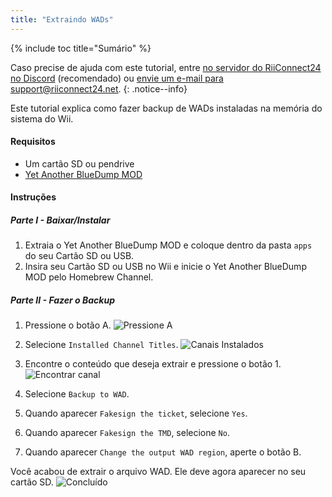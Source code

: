 ```yaml
---
title: "Extraindo WADs"
---
```


{% include toc title="Sumário" %}

Caso precise de ajuda com este tutorial, entre [no servidor do RiiConnect24 no Discord](https://discord.gg/b4Y7jfD) (recomendado) ou [envie um e-mail para support@riiconnect24.net](mailto:support@riiconnect24.net).
{: .notice--info}

Este tutorial explica como fazer backup de WADs instaladas na memória do sistema do Wii.

#### Requisitos
* Um cartão SD ou pendrive
* [Yet Another BlueDump MOD](/assets/files/YABDM.zip)

#### Instruções
##### Parte I - Baixar/Instalar

1. Extraia o Yet Another BlueDump MOD e coloque dentro da pasta `apps `do seu Cartão SD ou USB.
2. Insira seu Cartão SD ou USB no Wii e inicie o Yet Another BlueDump MOD pelo Homebrew Channel.

##### Parte II - Fazer o Backup
1. Pressione o botão A. ![Pressione A](/images/DumpWADS/2.jpg)

2. Selecione `Installed Channel Titles`. ![Canais Instalados](/images/DumpWADS/3.jpg)

3. Encontre o conteúdo que deseja extrair e pressione o botão 1. ![Encontrar canal](/images/DumpWADS/4.jpg)

4. Selecione `Backup to WAD`.
5. Quando aparecer `Fakesign the ticket`, selecione `Yes`.
6. Quando aparecer `Fakesign the TMD`, selecione `No`.
7. Quando aparecer `Change the output WAD region`, aperte o botão B.

Você acabou de extrair o arquivo WAD. Ele deve agora aparecer no seu cartão SD. ![Concluído](/images/DumpWADS/6.jpg)
